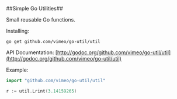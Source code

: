 ##Simple Go Utilities##

Small reusable Go functions.

Installing:
```
go get github.com/vimeo/go-util/util
```

API Documentation: [http://godoc.org/github.com/vimeo/go-util/util](http://godoc.org/github.com/vimeo/go-util/util)

Example:
```go
import "github.com/vimeo/go-util/util"

r := util.Lrint(3.14159265)
```
